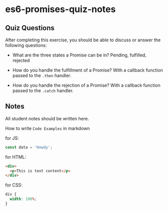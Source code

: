 # es6-promises-quiz-notes

## Quiz Questions

After completing this exercise, you should be able to discuss or answer the following questions:

- What are the three states a Promise can be in?
  Pending, fulfilled, rejected

- How do you handle the fulfillment of a Promise?
  With a callback function passed to the `.then` handler.

- How do you handle the rejection of a Promise?
  With a callback function passed to the `.catch` handler.

## Notes

All student notes should be written here.

How to write `Code Examples` in markdown

for JS:

```javascript
const data = 'Howdy';
```

for HTML:

```html
<div>
  <p>This is text content</p>
</div>
```

for CSS:

```css
div {
  width: 100%;
}
```

